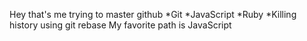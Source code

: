 Hey that's me trying to master github
*Git
*JavaScript
*Ruby
*Killing history using git rebase
My favorite path is JavaScript
